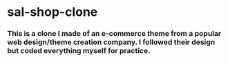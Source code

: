 # sal-shop-clone
### This is a clone I made of an e-commerce theme from a popular web design/theme creation company. I followed their design but coded everything myself for practice.